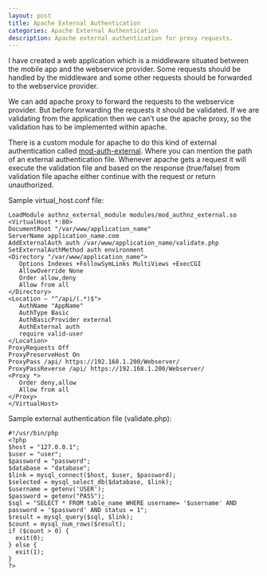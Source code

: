 ```yaml
---
layout: post
title: Apache External Authentication
categories: Apache External Authentication
description: Apache external authentication for proxy requests. 
---
```


I have created a web application which is a middleware situated between the mobile app and the webservice provider. Some requests should be handled by the middleware and some other requests should be forwarded to the webservice provider.

We can add apache proxy to forward the requests to the webservice provider. But before forwarding the requests it should be validated. If we are validating from the application then we can’t use the apache proxy, so the validation has to be implemented within apache.

There is a custom module for apache to do this kind of external authentication called [mod-auth-external](https://code.google.com/p/mod-auth-external/). Where you can mention the path of an external authentication file. Whenever apache gets a request it will execute the validation file and based on the response (true/false) from validation file apache either continue with the request or return unauthorized.

Sample virtual_host.conf file:

    LoadModule authnz_external_module modules/mod_authnz_external.so
    <VirtualHost *:80>
    DocumentRoot "/var/www/application_name"
    ServerName application_name.com
    AddExternalAuth auth /var/www/application_name/validate.php
    SetExternalAuthMethod auth environment
    <Directory "/var/www/application_name">
       Options Indexes +FollowSymLinks MultiViews +ExecCGI
       AllowOverride None
       Order allow,deny
       Allow from all
    </Directory>
    <Location ~ "^/api/(.*)$">
       AuthName "AppName"
       AuthType Basic
       AuthBasicProvider external
       AuthExternal auth
       require valid-user
    </Location>
    ProxyRequests Off
    ProxyPreserveHost On
    ProxyPass /api/ https://192.168.1.200/Webserver/
    ProxyPassReverse /api/ https://192.168.1.200/Webserver/
    <Proxy *>
       Order deny,allow
       Allow from all
    </Proxy>
    </VirtualHost>

Sample external authentication file (validate.php):

    #!/usr/bin/php
    <?php
    $host = "127.0.0.1";
    $user = "user";
    $password = "password";
    $database = "database";
    $link = mysql_connect($host, $user, $password);
    $selected = mysql_select_db($database, $link);
    $username = getenv('USER');
    $password = getenv("PASS");
    $sql = "SELECT * FROM table_name WHERE username= '$username' AND password = '$password' AND status = 1";
    $result = mysql_query($sql, $link);
    $count = mysql_num_rows($result);
    if ($count > 0) {
      exit(0);
    } else {
      exit(1);
    }  
    ?> 
